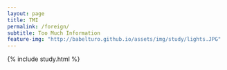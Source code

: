 ```yaml
---
layout: page
title: TMI
permalink: /foreign/
subtitle: Too Much Information
feature-img: "http://babelturo.github.io/assets/img/study/lights.JPG"
---
```


{% include study.html %}

